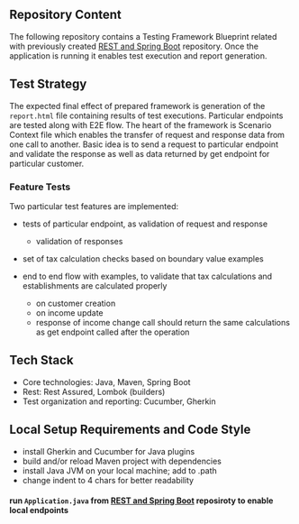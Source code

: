 ## Repository Content

The following repository contains a Testing Framework Blueprint related with previously created [REST and Spring
Boot](https://github.com/mwstyczynski/REST-and-Spring-Boot) repository. Once the application is running it enables test
execution and report generation.

## Test Strategy

The expected final effect of prepared framework is generation of the `report.html` file containing results of test executions.
Particular endpoints are tested along with E2E flow. The heart of the framework is Scenario Context file which enables
the transfer of request and response data from one call to another. Basic idea is to send a request to particular
endpoint and validate the response as well as data returned by get endpoint for particular customer.

### Feature Tests

Two particular test features are implemented:

- tests of particular endpoint, as validation of request and response
    - validation of responses
- set of tax calculation checks based on boundary value examples 
- end to end flow with examples, to validate that tax calculations and establishments are calculated properly
    - on customer creation
    - on income update

    + response of income change call should return the same calculations as get endpoint called after the operation


## Tech Stack

* Core technologies: Java, Maven, Spring Boot
* Rest:   Rest Assured, Lombok (builders)
* Test organization and reporting: Cucumber, Gherkin

## Local Setup Requirements and Code Style

- install Gherkin and Cucumber for Java plugins
- build and/or reload Maven project with dependencies
- install Java JVM on your local machine; add to .path
- change indent to 4 chars for better readability
#### run `Application.java` from [REST and Spring Boot](https://github.com/mwstyczynski/REST-and-Spring-Boot) reposiroty to enable local endpoints

